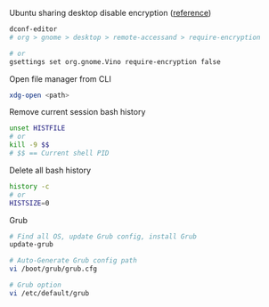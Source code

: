 Ubuntu sharing desktop disable encryption ([reference](https://askubuntu.com/a/487267/235264))

```sh
dconf-editor
# org > gnome > desktop > remote-accessand > require-encryption

# or
gsettings set org.gnome.Vino require-encryption false
```

Open file manager from CLI

```sh
xdg-open <path>
```

Remove current session bash history
```sh
unset HISTFILE
# or
kill -9 $$
# $$ == Current shell PID
```

Delete all bash history
```sh
history -c
# or
HISTSIZE=0
```

Grub
```sh
# Find all OS, update Grub config, install Grub
update-grub

# Auto-Generate Grub config path
vi /boot/grub/grub.cfg

# Grub option
vi /etc/default/grub
```
